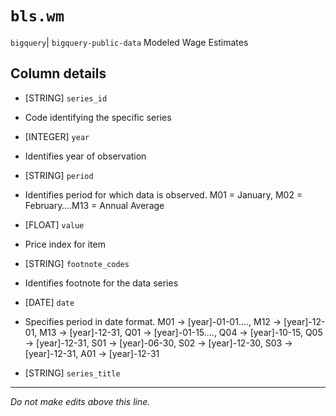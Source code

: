# `bls.wm`
`bigquery`| `bigquery-public-data`
Modeled Wage Estimates

## Column details
* [STRING]    `series_id`
 - Code identifying the specific series
* [INTEGER]   `year`
 - Identifies year of observation
* [STRING]    `period`
 - Identifies period for which data is observed. M01 = January, M02 = February….M13 = Annual Average
* [FLOAT]     `value`
 - Price index for item
* [STRING]    `footnote_codes`
 - Identifies footnote for the data series
* [DATE]      `date`
 - Specifies period in date format. M01 -> [year]-01-01...., M12 -> [year]-12-01, M13 -> [year]-12-31, Q01 -> [year]-01-15...., Q04 -> [year]-10-15, Q05 -> [year]-12-31, S01 -> [year]-06-30, S02 -> [year]-12-30, S03 -> [year]-12-31, A01 -> [year]-12-31
* [STRING]    `series_title`

-------------------------------------------------------------------------------
*Do not make edits above this line.*
